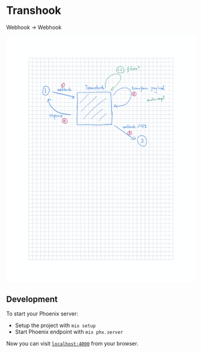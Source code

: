 # Transhook

Webhook -> Webhook

![](./assets/static/images/intro.png)

## Development

To start your Phoenix server:

- Setup the project with `mix setup`
- Start Phoenix endpoint with `mix phx.server`

Now you can visit [`localhost:4000`](http://localhost:4000) from your browser.
